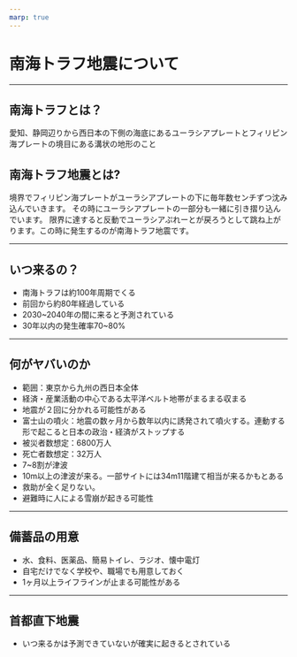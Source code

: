 ```yaml
---
marp: true
---
```


# 南海トラフ地震について

---

## 南海トラフとは？

愛知、静岡辺りから西日本の下側の海底にあるユーラシアプレートとフィリピン海プレートの境目にある溝状の地形のこと

## 南海トラフ地震とは?

境界でフィリピン海プレートがユーラシアプレートの下に毎年数センチずつ沈み込んでいきます。
その時にユーラシアプレートの一部分も一緒に引き摺り込んでいます。
限界に達すると反動でユーラシアぷれーとが戻ろうとして跳ね上がります。この時に発生するのが南海トラフ地震です。

---

## いつ来るの？

- 南海トラフは約100年周期でくる
- 前回から約80年経過している
- 2030~2040年の間に来ると予測されている
- 30年以内の発生確率70~80%


--- 

## 何がヤバいのか

- 範囲：東京から九州の西日本全体
- 経済・産業活動の中心である太平洋ベルト地帯がまるまる収まる
- 地震が２回に分かれる可能性がある
- 富士山の噴火：地震の数ヶ月から数年以内に誘発されて噴火する。連動する形で起こると日本の政治・経済がストップする
- 被災者数想定：6800万人
- 死亡者数想定：32万人
- 7~8割が津波
- 10m以上の津波が来る。一部サイトには34m11階建て相当が来るかもとある
- 救助が全く足りない。
- 避難時に人による雪崩が起きる可能性

---

## 備蓄品の用意

- 水、食料、医薬品、簡易トイレ、ラジオ、懐中電灯
- 自宅だけでなく学校や、職場でも用意しておく
- 1ヶ月以上ライフラインが止まる可能性がある

---

## 首都直下地震

- いつ来るかは予測できていないが確実に起きるとされている

